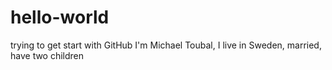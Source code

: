# hello-world
trying to get start with GitHub
I'm Michael Toubal, I live in Sweden, married, have two children
